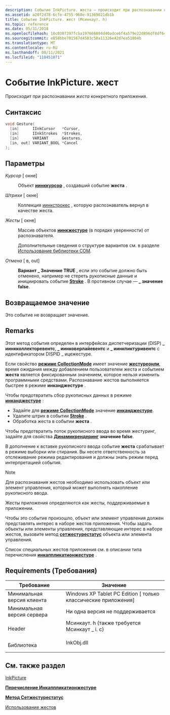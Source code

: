 ```yaml
---
description: Событие InkPicture. жеста — происходит при распознавании жеста конкретного приложения.
ms.assetid: a20f2d78-6cfe-4755-968e-91369021db1b
title: Событие InkPicture. жест (Мсинкаут. h)
ms.topic: reference
ms.date: 05/31/2018
ms.openlocfilehash: 18c0307397fc5a197666894d40adce6f4a579e22d896df8df645b053580ee94d
ms.sourcegitcommit: e858bbe701567d4583c50a11326e42d7ea51804b
ms.translationtype: MT
ms.contentlocale: ru-RU
ms.lasthandoff: 08/11/2021
ms.locfileid: "118451071"
---
```

# <a name="inkpicturegesture-event"></a>Событие InkPicture. жест

Происходит при распознавании *жеста* конкретного приложения.

## <a name="syntax"></a>Синтаксис


```C++
void Gesture(
  [in]      IInkCursor   *Cursor,
  [in]      IInkStrokes  *Strokes,
  [in]      VARIANT      Gestures,
  [in, out] VARIANT_BOOL *Cancel
);
```



## <a name="parameters"></a>Параметры

<dl> <dt>

*Курсор* \[ окне\]
</dt> <dd>

Объект [**иинккурсор**](/windows/desktop/api/msinkaut/nn-msinkaut-iinkcursor) , создавший событие **жеста** .

</dd> <dt>

*Штрихи* \[ окне\]
</dt> <dd>

Коллекция [иинкстрокес](/previous-versions/windows/desktop/legacy/ms703293(v=vs.85)) , которую распознаватель вернул в качестве жеста.

</dd> <dt>

*Жесты* \[ окне\]
</dt> <dd>

Массив объектов [**иинкжестуре**](/windows/desktop/api/msinkaut/nn-msinkaut-iinkgesture) (в порядке уверенности) от распознавателя.

Дополнительные сведения о структуре вариантов см. в разделе [Использование библиотеки COM](using-the-com-library.md).

</dd> <dt>

*Отмена* \[ в, out\]
</dt> <dd>

**Вариант \_ Значение TRUE** , если это событие должно быть отменено, например не стереть рукописные данные и инициировать событие [**Stroke**](inkpicture-stroke.md) . В противном случае — **\_ значение false**.

</dd> </dl>

## <a name="return-value"></a>Возвращаемое значение

Это событие не возвращает значение.

## <a name="remarks"></a>Remarks

Этот метод события определен в интерфейсах диспетчеризации (DISP) **\_ иинкколлекторевентс**, **\_ иинковерлайевентс** и **\_ иинкпиктуривентс** с идентификатором DISPID \_ ицежестуре.

Если свойство [**режиме CollectionMode**](/windows/desktop/api/msinkaut/nf-msinkaut-iinkpicture-get_collectionmode) имеет значение [**жестуреонли**](/windows/desktop/api/msinkaut/ne-msinkaut-inkcollectionmode), время ожидания между добавлением пользователем жеста и событием **жеста** является фиксированным значением, которое нельзя изменить программными средствами. Распознавание жестов выполняется быстрее в режиме **инканджестуре** .

Чтобы предотвратить сбор рукописных данных в режиме [**инканджестуре**](/windows/desktop/api/msinkaut/ne-msinkaut-inkcollectionmode) :

-   Задайте для [**режиме CollectionMode**](/windows/desktop/api/msinkaut/nf-msinkaut-iinkpicture-get_collectionmode) значение [**инканджестуре**](/windows/desktop/api/msinkaut/ne-msinkaut-inkcollectionmode).
-   Удалите штрих в событии [**Stroke**](inkpicture-stroke.md) .
-   Обработка жеста в событии **жеста** .

Чтобы предотвратить поток рукописного ввода во время жестуринг, задайте для свойства [**Динамикрендеринг**](/windows/desktop/api/msinkaut/nf-msinkaut-iinkpicture-get_dynamicrendering) **значение false**.

В дополнение к вставке рукописного ввода событие **жеста** срабатывает в режиме выборки или стирания. Вы несете ответственность за отслеживание режима редактирования и должны знать режим перед интерпретацией события.

> [!Note]  
> Для распознавания жестов необходимо использовать объект или элемент управления, который может выполнять накопление рукописного ввода.

 

Жесты приложения определяются как жесты, поддерживаемые в приложении.

Чтобы это событие произошло, объект или элемент управления должен представлять интерес в наборе жестов приложения. Чтобы задать объекты или элементы управления, представляющие интерес в наборе жестов, вызовите метод [**сетжестурестатус**](/windows/desktop/api/msinkaut/nf-msinkaut-iinkpicture-setgesturestatus) объекта или элемента управления.

Список специальных жестов приложения см. в описании типа перечисления [**инкаппликатионжестуре**](/windows/desktop/api/msinkaut/ne-msinkaut-inkapplicationgesture) .

## <a name="requirements"></a>Requirements (Требования)



| Требование | Значение |
|-------------------------------------|---------------------------------------------------------------------------------------------------------------------|
| Минимальная версия клиента<br/> | Windows XP Tablet PC Edition \[ только классические приложения\]<br/>                                                       |
| Минимальная версия сервера<br/> | Ни одна версия не поддерживается<br/>                                                                                           |
| Header<br/>                   | <dl> <dt>Мсинкаут. h (также требуется Мсинкаут \_ i. c)</dt> </dl> |
| Библиотека<br/>                  | <dl> <dt>InkObj.dll</dt> </dl>                               |



## <a name="see-also"></a>См. также раздел

<dl> <dt>

[InkPicture](inkpicture-control-reference.md)
</dt> <dt>

[**Перечисление Инкаппликатионжестуре**](/windows/desktop/api/msinkaut/ne-msinkaut-inkapplicationgesture)
</dt> <dt>

[**Метод Сетжестурестатус**](/windows/desktop/api/msinkaut/nf-msinkaut-iinkpicture-setgesturestatus)
</dt> <dt>

[Использование жестов](using-gestures.md)
</dt> </dl>

 

